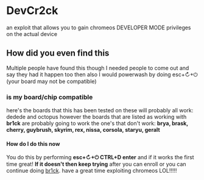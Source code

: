 # DevCr2ck
an exploit that allows you to gain chromeos DEVELOPER MODE privileges on the actual device

## How did you even find this
Multiple people have found this though I needed people to come out and say they had it happen too then also I would powerwash by doing esc+↻+⏻ (your board may not be compatible)

### is my board/chip compatible
here's the boards that this has been tested on these will probably all work:
dedede and octopus
however the boards that are listed as working with **br1ck** are probably going to work the one's that don't work:
**brya, brask, cherry, guybrush, skyrim, rex, nissa, corsola, staryu, geralt**

#### How do I do this now
You do this by performing **esc+↻+⏻ CTRL+D enter** and if it works the first time great! **If it doesn't then keep trying**
after you can enroll or you can continue doing [br1ck](https://br1ck.vercel.app). have a great time exploiting chromeos LOL!!!!!
